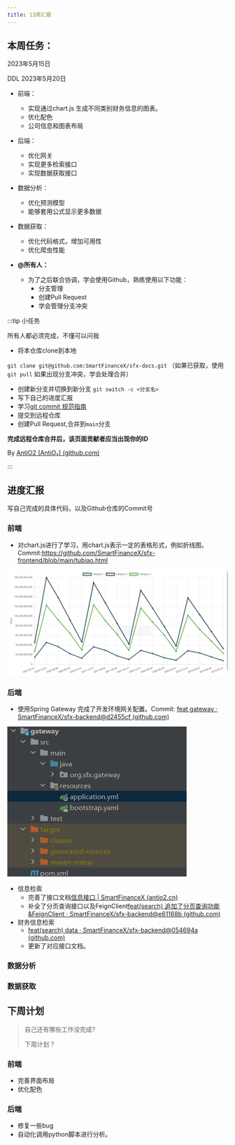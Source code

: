 ```yaml
---
title: 13周汇报
---
```



## 本周任务：
2023年5月15日

DDL 2023年5月20日

- 前端：
  - 实现通过chart.js 生成不同类别财务信息的图表。
  - 优化配色 
  - 公司信息和图表布局

- 后端：
  - 优化网关
  - 实现更多检索接口
  - 实现数据获取接口

- 数据分析：
  - 优化预测模型
  - 能够套用公式显示更多数据

- 数据获取：
  - 优化代码格式，增加可用性
  - 优化爬虫性能

- **@所有人：**
  - 为了之后联合协调，学会使用Github，熟练使用以下功能：
    - 分支管理
    - 创建Pull Request
    - 学会管理分支冲突

:::tip 小任务

所有人都必须完成，不懂可以问我

- 将本仓库clone到本地

`git clone git@github.com:SmartFinanceX/sfx-docs.git`
（如果已获取，使用`git pull` 如果出现分支冲突，学会处理合并）

- 创建新分支并切换到新分支
`git switch -c <分支名>`
- 写下自己的进度汇报
- 学习[git commit 规范指南 ](https://www.jianshu.com/p/201bd81e7dc9?utm_source=oschina-app)
- 提交到远程仓库
- 创建Pull Request,合并到`main`分支

**完成远程仓库合并后，该页面贡献者应当出现你的ID**

By [AntiO2 (AntiO₂) (github.com)](https://github.com/AntiO2)

:::

## 进度汇报
写自己完成的具体代码，以及Github仓库的Commit号
### 前端
- 对chart.js进行了学习，用chart.js表示一定的表格形式，例如折线图。Commit:https://github.com/SmartFinanceX/sfx-frontend/blob/main/tubiao.html

![image2023-05-21前端.png](./image2023-05-21前端.png)

### 后端

- 使用Spring Gateway 完成了开发环境网关配置。Commit: [feat gateway · SmartFinanceX/sfx-backend@d2455cf (github.com)](https://github.com/SmartFinanceX/sfx-backend/commit/d2455cfa1fbd7536d59c4956b5552d5a8369f28f)
  

![image-20230515232648664](./image-20230515232648664.png)

- 信息检索
  - 完善了接口文档[信息接口 | SmartFinanceX (antio2.cn)](https://sfx.antio2.cn/API/1.html#聚合检索)
  - 补全了分页查询接口以及FeignClient[feat(search) 追加了分页查询功能&FeignClient · SmartFinanceX/sfx-backend@e61168b (github.com)](https://github.com/SmartFinanceX/sfx-backend/commit/e61168b410bb9b2d0b93948403c24f510d62346d)
- 财务信息检索
  - [feat(search) data · SmartFinanceX/sfx-backend@054694a (github.com)](https://github.com/SmartFinanceX/sfx-backend/commit/054694a0adae02f7c6242ec6a7a7b21f5cf3dacd)
  - 更新了对应接口文档。

### 数据分析

### 数据获取

## 下周计划

>  自己还有哪些工作没完成?
>
> 下周计划？

### 前端
- 完善界面布局
- 优化配色

### 后端

- 修复一些bug
- 自动化调用python脚本进行分析。
